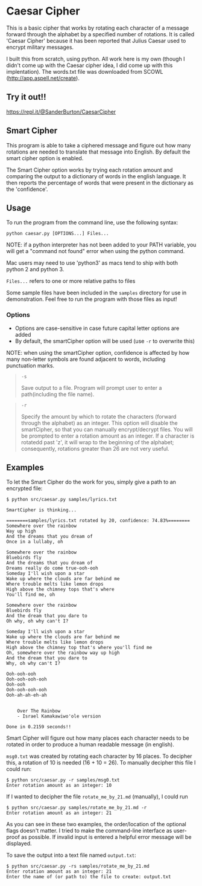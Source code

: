 # Caesar Cipher
This is a basic cipher that works by rotating each character of a message forward through the alphabet by a specified number of rotations. It is called 'Caesar Cipher' because it has been reported that Julius Caesar used to encrypt military messages.

I built this from scratch, using python. All work here is my own (though I didn't come up with the Caesar cipher idea, I did come up with this implentation). The words.txt file was downloaded from SCOWL (http://app.aspell.net/create).

## Try it out!!
https://repl.it/@SanderBurton/CaesarCipher

## Smart Cipher
This program is able to take a ciphered message and figure out how many rotations are needed to translate that message into English. By default the smart cipher option is enabled.

The Smart Cipher option works by trying each rotation amount and comparing the output to a dictionary of words in the english language. It then reports the percentage of words that were present in the dictionary as the 'confidence'.

## Usage
To run the program from the command line, use the following syntax:
```
python caesar.py [OPTIONS...] Files... 
```

NOTE: if a python interpreter has not been added to your PATH variable, you will get a "command not found" error when using the python command. 

Mac users may need to use 'python3' as macs tend to ship with both python 2 and python 3.

`Files...` refers to one or more relative paths to files

Some sample files have been included in the `samples` directory for use in demonstration. Feel free to run the program with those files as input!

### Options
- Options are case-sensitive in case future capital letter options are added
- By default, the smartCipher option will be used (use `-r` to overwrite this)

NOTE: when using the smartCipher option, confidence is affected by how many non-letter symbols are found adjacent to words, including punctuation marks.<br>

>`-s`
>
>Save output to a file. Program will prompt user to enter a path(including the file name).<br>

>`-r`
>
>Specify the amount by which to rotate the characters (forward through the alphabet) as an integer. This option will disable the smartCipher, so that you can manually encrypt/decrypt files. You will be prompted to enter a rotation amount as an integer. If a character is rotatedd past 'z', it will wrap to the beginning of the alphabet; consequently, rotations greater than 26 are not very useful.



## Examples
To let the Smart Cipher do the work for you, simply give a path to an encrypted file:
```
$ python src/caesar.py samples/lyrics.txt

SmartCipher is thinking...

========samples/lyrics.txt rotated by 20, confidence: 74.83%========
Somewhere over the rainbow
Way up high
And the dreams that you dream of
Once in a lullaby, oh

Somewhere over the rainbow
Bluebirds fly
And the dreams that you dream of
Dreams really do come true-ooh-ooh
Someday I'll wish upon a star
Wake up where the clouds are far behind me
Where trouble melts like lemon drops
High above the chimney tops that's where
You'll find me, oh

Somewhere over the rainbow
Bluebirds fly
And the dream that you dare to
Oh why, oh why can't I?

Someday I'll wish upon a star
Wake up where the clouds are far behind me
Where trouble melts like lemon drops
High above the chimney top that's where you'll find me
Oh, somewhere over the rainbow way up high
And the dream that you dare to
Why, oh why can't I?

Ooh-ooh-ooh
Ooh-ooh-ooh-ooh
Ooh-ooh
Ooh-ooh-ooh-ooh
Ooh-ah-ah-eh-ah


    Over The Rainbow
    - Israel Kamakawiwo'ole version

Done in 0.2159 seconds!!
```
Smart Cipher will figure out how many places each character needs to be rotated in order to produce a human readable message (in english).

`msg0.txt` was created by rotating each character by 16 places. To decipher this, a rotation of 10 is needed (16 + 10 = 26). To manually decipher this file I could run:
```
$ python src/caesar.py -r samples/msg0.txt
Enter rotation amount as an integer: 10
```

If I wanted to decipher the file `rotate_me_by_21.md` (manually), I could run
```
$ python src/caesar.py samples/rotate_me_by_21.md -r
Enter rotation amount as an integer: 21
```
As you can see in these two examples, the order/location of the optional flags doesn't matter. I tried to make the command-line interface as user-proof as possible. If invalid input is entered a helpful error message will be displayed.

To save the output into a text file named `output.txt`:
```
$ python src/caesar.py -rs samples/rotate_me_by_21.md
Enter rotation amount as an integer: 21
Enter the name of (or path to) the file to create: output.txt

```

